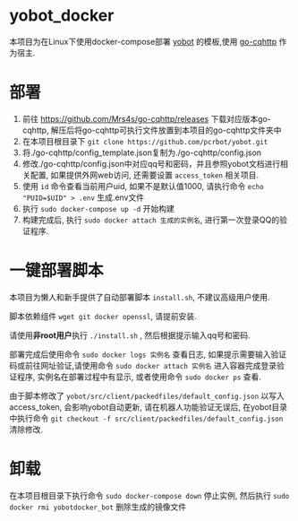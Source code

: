 # yobot_docker
本项目为在Linux下使用docker-compose部署 [yobot](https://github.com/pcrbot/yobot) 的模板,使用 [go-cqhttp](https://github.com/Mrs4s/go-cqhttp) 作为宿主.

# 部署

1. 前往 https://github.com/Mrs4s/go-cqhttp/releases 下载对应版本go-cqhttp, 解压后将go-cqhttp可执行文件放置到本项目的go-cqhttp文件夹中
1. 在本项目根目录下 `git clone https://github.com/pcrbot/yobot.git`
1. 将./go-cqhttp/config_template.json复制为./go-cqhttp/config.json
1. 修改./go-cqhttp/config.json中对应qq号和密码，并且参照yobot文档进行相关配置, 如果提供外网web访问, 还需要设置 `access_token` 相关项目.
1. 使用 `id` 命令查看当前用户uid, 如果不是默认值1000, 请执行命令 `echo "PUID=$UID" > .env` 生成.env文件
1. 执行 `sudo docker-compose up -d` 开始构建
1. 构建完成后, 执行 `sudo docker attach 生成的实例名`, 进行第一次登录QQ的验证程序.

# 一键部署脚本

本项目为懒人和新手提供了自动部署脚本 `install.sh`, 不建议高级用户使用.

脚本依赖组件 `wget git docker openssl`, 请提前安装.

请使用**非root用户**执行 `./install.sh` , 然后根据提示输入qq号和密码.

部署完成后使用命令 `sudo docker logs 实例名` 查看日志, 如果提示需要输入验证码或前往网址验证,请使用命令 `sudo docker attach 实例名` 进入容器完成登录验证程序, 实例名在部署过程中有显示, 或者使用命令 `sudo docker ps` 查看.

由于脚本修改了 `yobot/src/client/packedfiles/default_config.json` 以写入access_token, 会影响yobot自动更新, 请在机器人功能验证无误后, 在yobot目录中执行命令 `git checkout -f src/client/packedfiles/default_config.json` 清除修改.

# 卸载
  在本项目根目录下执行命令 `sudo docker-compose down` 停止实例, 然后执行 `sudo docker rmi yobotdocker_bot` 删除生成的镜像文件